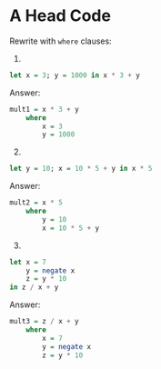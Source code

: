 # A Head Code
Rewrite with `where` clauses:

1.
```haskell
let x = 3; y = 1000 in x * 3 + y
```
Answer:
```haskell
mult1 = x * 3 + y
    where
        x = 3
        y = 1000
```

2.
```haskell
let y = 10; x = 10 * 5 + y in x * 5
```
Answer:
```haskell
mult2 = x * 5
    where
        y = 10
        x = 10 * 5 + y
```

3.

```haskell
let x = 7
    y = negate x
    z = y * 10
in z / x + y
```
Answer:
```haskell
mult3 = z / x + y
    where
        x = 7
        y = negate x
        z = y * 10
```
